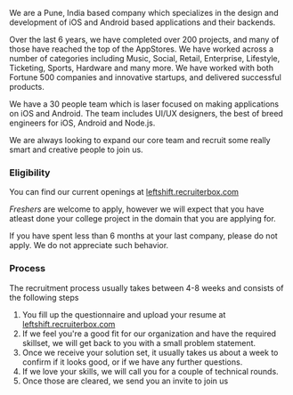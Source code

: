We are a Pune, India based company which specializes in the design and development of iOS and Android based applications and their backends.

Over the last 6 years, we have completed over 200 projects, and many of those have reached the top of the AppStores. We have worked across a number of categories including Music, Social, Retail, Enterprise, Lifestyle, Ticketing, Sports, Hardware and many more. We have worked with both Fortune 500 companies and innovative startups, and delivered successful products.

We have a 30 people team which is laser focused on making applications on iOS and Android. The team includes UI/UX designers, the best of breed engineers for iOS, Android and Node.js.

We are always looking to expand our core team and recruit some really smart and creative people to join us.

### Eligibility

You can find our current openings at [leftshift.recruiterbox.com](https://leftshift.recruiterbox.com)

_Freshers_ are welcome to apply, however we will expect that you have atleast done your college project in the domain that you are applying for.

If you have spent less than 6 months at your last company, please do not apply. We do not appreciate such behavior.

### Process

The recruitment process usually takes between 4-8 weeks and consists of the following steps

1. You fill up the questionnaire and upload your resume at [leftshift.recruiterbox.com](https://leftshift.recruiterbox.com)
2. If we feel you're a good fit for our organization and have the required skillset, we will get back to you with a small problem statement.
3. Once we receive your solution set, it usually takes us about a week to confirm if it looks good, or if we have any further questions.
4. If we love your skills, we will call you for a couple of technical rounds.
5. Once those are cleared, we send you an invite to join us
